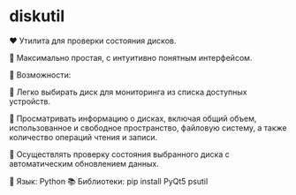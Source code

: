 # diskutil
❤ Утилита для проверки состояния дисков.

🌙 Максимально простая, с интуитивно понятным интерфейсом.

🚀 Возможности:

🚀 Легко выбирать диск для мониторинга из списка доступных устройств.

 🚀 Просматривать информацию о дисках, включая общий объем, использованное и свободное пространство, файловую систему, а также количество операций чтения и записи.

🚀 Осуществлять проверку состояния выбранного диска с автоматическим обновлением данных.

🐍 Язык: Python 
📚 Библиотеки: 
pip install PyQt5 psutil
